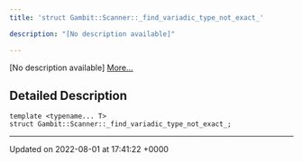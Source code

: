 ```yaml
---
title: 'struct Gambit::Scanner::_find_variadic_type_not_exact_'

description: "[No description available]"

---
```









[No description available] [More...](#detailed-description)

## Detailed Description

```
template <typename... T>
struct Gambit::Scanner::_find_variadic_type_not_exact_;
```

-------------------------------

Updated on 2022-08-01 at 17:41:22 +0000
